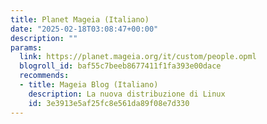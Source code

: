 ```yaml
---
title: Planet Mageia (Italiano)
date: "2025-02-18T03:08:47+00:00"
description: ""
params:
  link: https://planet.mageia.org/it/custom/people.opml
  blogroll_id: baf55c7beeb8677411f1fa393e00dace
  recommends:
  - title: Mageia Blog (Italiano)
    description: La nuova distribuzione di Linux
    id: 3e3913e5af25fc8e561da89f08e7d330
---
```

